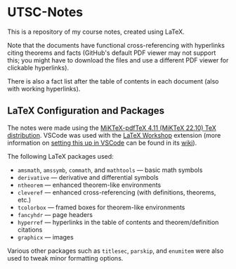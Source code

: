 # UTSC-Notes

This is a repository of my course notes, created using LaTeX.

Note that the documents have functional cross-referencing with hyperlinks citing theorems and facts (GitHub's default
PDF viewer may not support this; you might have to download the files and use a different PDF viewer for clickable
hyperlinks).

There is also a fact list after the table of contents in each document (also with working hyperlinks).

## LaTeX Configuration and Packages

The notes were made using the [MiKTeX-pdfTeX 4.11 (MiKTeX 22.10) TeX distribution](https://miktex.org/). VSCode was
used with the [LaTeX Workshop](https://marketplace.visualstudio.com/items?itemName=James-Yu.latex-workshop) extension
(more information on
[setting this up in VSCode](https://marketplace.visualstudio.com/items?itemName=James-Yu.latex-workshop) can be found
in its [wiki](https://github.com/James-Yu/LaTeX-Workshop/wiki)).

The following LaTeX packages used:

- `amsmath`, `amssymb`, `commath`, and `mathtools` &mdash; basic math symbols
- `derivative` &mdash; derivative and differential symbols
- `ntheorem` &mdash; enhanced theorem-like environments
- `cleveref` &mdash; enhanced cross-referencing (with definitions, theorems, etc.)
- `tcolorbox` &mdash; framed boxes for theorem-like environments
- `fancyhdr` &mdash; page headers
- `hyperref` &mdash; hyperlinks in the table of contents and theorem/definition citations
- `graphicx` &mdash; images

Various other packages such as `titlesec`, `parskip`, and `enumitem` were also used to tweak minor formatting options.
